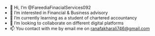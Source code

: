 - 👋 Hi, I’m @FareediaFinacialServices092
- 👀 I’m interested in Financial & Business advisory
- 🌱 I’m currently learning as a student of chartered accountancy
- 💞️ I’m looking to collaborate on different digital platforms
- 📫 You contact with me by email me on ranafakharali746@gmail.com

<!---
FareediaFinacialServices092/FareediaFinacialServices092 is a ✨ special ✨ repository because its `README.md` (this file) appears on your GitHub profile.
You can click the Preview link to take a look at your changes.
--->

